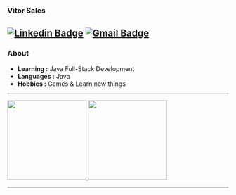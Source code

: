 ### Vitor Sales
  [![Linkedin Badge](https://img.shields.io/badge/-Vitor_Sales-blue?style=flat-square&logo=Linkedin&logoColor=white&link=https://www.linkedin.com/in/vitorsalesdev///)](https://www.linkedin.com/in/vitorsalesdev/) [![Gmail Badge](https://img.shields.io/badge/-vitorsalesdev@gmail.com-c14438?style=flat-square&logo=Gmail&logoColor=white&link=mailto:vitorsalesdev@gmail.com)](mailto:vitorsalesdev@gmail.com)
---------------------------------------------------------------------------------------------------------------------------------------------------------------------------------
### About

-  **Learning :**  Java Full-Stack Development	
-  **Languages :** Java
-  **Hobbies :** Games & Learn new things

---------------------------------------------------------------------------------------------------------------------------------------------------------------------------------
<a href="https://github.com/AVS1508">
  <img height="180em" src="https://github-readme-stats.vercel.app/api?username=vitorsalesdev&show_icons=true" />
  <img height="180em" src="https://github-readme-stats.vercel.app/api/top-langs/?username=vitorsalesdev&layout=compact" />
</a>

---------------------------------------------------------------------------------------------------------------------------------------------------------------------------------

